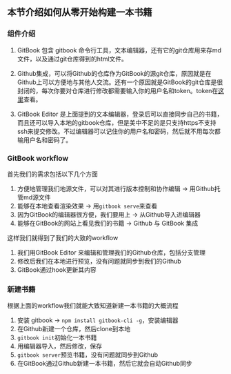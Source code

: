 ## 本节介绍如何从零开始构建一本书籍

### 组件介绍

1. GitBook 包含 gitbook 命令行工具，文本编辑器，还有它的git仓库用来存md文件，以及通过git仓库得到的html文件。

2. Github集成，可以将Github的仓库作为GitBook的源git仓库，原因就是在Github上可以方便地与其他人交流。还有一个原因就是GitBook的git仓库是很封闭的，每次你要对仓库进行修改都需要输入你的用户名和token。token在[这里](https://www.gitbook.com/@kangqf/settings/tokens)查看。

3. GitBook Editor 是上面提到的文本编辑器，登录后可以直接同步自己的书籍，而且还可以导入本地的gitbook仓库，但是美中不足的是只支持https不支持ssh来提交修改。不过编辑器可以记住你的用户名和密码，然后就不用每次都输用户名和密码了。

### GitBook workflow

首先我们的需求包括以下几个方面

1. 方便地管理我们地源文件，可以对其进行版本控制和协作编辑 -> 用Github托管md源文件
2. 能够在本地查看渲染效果 -> 用`gitbook serve`来查看
3. 因为GitBook的编辑器很方便，我们要用上 -> 从Github导入进编辑器
4. 能够在GitBook的网站上看见我们的书籍 -> Github 与 GitBook 集成

这样我们就得到了我们的大致的workflow

1. 我们用GitBook Editor 来编辑和管理我们的Github仓库，包括分支管理
2. 修改后我们在本地进行预览，没有问题就同步到我们的Github
3. GitBook通过hook更新其内容

### 新建书籍

根据上面的workflow我们就能大致知道新建一本书籍的大概流程

1. 安装 gitbook -> `npm install gitbook-cli -g`，安装编辑器
2. 在Github新建一个仓库，然后clone到本地
3. `gitbook init`初始化一本书籍
4. 用编辑器导入，然后修改，保存
5. `gitbook server`预览书籍，没有问题就同步到Github
6. 在GitBook通过Github新建一本书籍，然后它就会自动Github同步